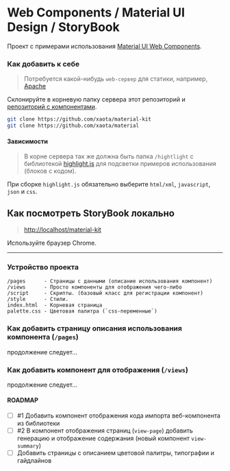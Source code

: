 # Web Components / Material UI Design / StoryBook
Проект с примерами использования [Material UI Web Components](https://github.com/xaota/material).

### Как добавить к себе
> Потребуется какой-нибудь `web-сервер` для статики, например, [Apache](https://www.apachelounge.com/download/)

Склонируйте в корневую папку сервера этот репозиторий и [репозиторий с компонентами](https://github.com/xaota/material).

```bash
git clone https://github.com/xaota/material-kit
git clone https://github.com/xaota/material
```

#### Зависимости
> В корне сервера так же должна быть папка `/hightlight` с библиотекой [highlight.js](https://highlightjs.org/) для подсветки примеров использования (блоков с кодом).

При сборке `highlight.js` обязательно выберите `html/xml`, `javascript`, `json` и `css`.

## Как посмотреть StoryBook локально
> [http://localhost/material-kit](http://localhost/material-kit)

Используйте браузер Chrome.

---

### Устройство проекта
```
/pages      - Страницы с данными (описание использования компонент)
/views      - Просто компоненты для отображения чего-либо
/script     - Скрипты. (базовый класс для регистрации компонент)
/style      - Стили.
index.html  - Корневая страница
palette.css - Цветовая палитра (`css-переменные`)
```

### Как добавить страницу описания использования компонента (`/pages`)
продолжение следует...

### Как добавить компонент для отображения (`/views`)
продолжение следует...

#### ROADMAP
- [ ] #1 Добавить компонент отображения кода импорта веб-компонента из библиотеки
- [ ] #2 В компонент отображения страниц (`view-page`) добавить генерацию и отображение содержания (новый компонент `view-summary`)
- [ ] Добавить страницы с описанием цветовой палитры, типографии и гайдлайнов
